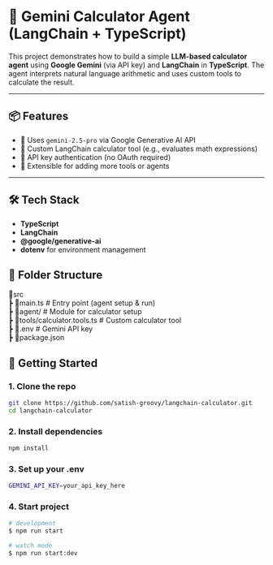 # 🧮 Gemini Calculator Agent (LangChain + TypeScript)

This project demonstrates how to build a simple **LLM-based calculator agent** using **Google Gemini** (via API key) and **LangChain** in **TypeScript**. The agent interprets natural language arithmetic and uses custom tools to calculate the result.

---

## 📦 Features

- 💬 Uses `gemini-2.5-pro` via Google Generative AI API
- 🔧 Custom LangChain calculator tool (e.g., evaluates math expressions)
- 📡 API key authentication (no OAuth required)
- 🚀 Extensible for adding more tools or agents

---

## 🛠️ Tech Stack

- **TypeScript**
- **LangChain**
- **@google/generative-ai**
- **dotenv** for environment management

## 📁 Folder Structure

📂src<br>
┣ 📄main.ts # Entry point (agent setup & run)<br>
┣ 📂agent/ # Module for calculator setup<br>
┣ 📄tools/calculator.tools.ts # Custom calculator tool<br>
┣ 📄.env # Gemini API key<br>
┣ 📄package.json<br>

## 🚀 Getting Started

### 1. Clone the repo

```bash
git clone https://github.com/satish-groovy/langchain-calculator.git
cd langchain-calculator
```

### 2. Install dependencies

```bash
npm install
```

### 3. Set up your .env

```bash
GEMINI_API_KEY=your_api_key_here
```

### 4. Start project

```bash
# development
$ npm run start

# watch mode
$ npm run start:dev
```
